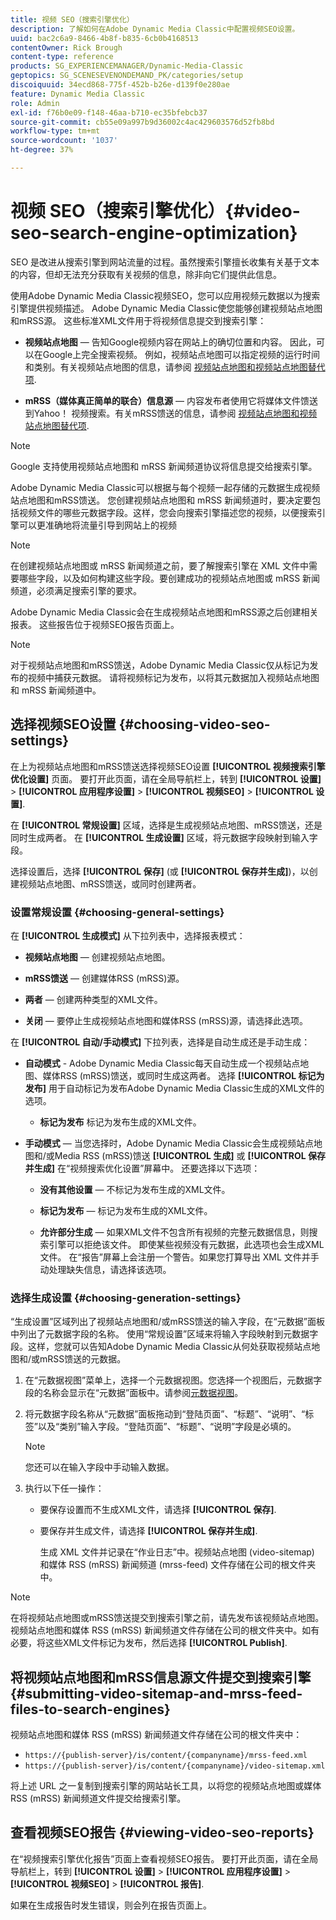 ```yaml
---
title: 视频 SEO（搜索引擎优化）
description: 了解如何在Adobe Dynamic Media Classic中配置视频SEO设置。
uuid: bac2c6a9-8466-4b8f-b835-6cb0b4168513
contentOwner: Rick Brough
content-type: reference
products: SG_EXPERIENCEMANAGER/Dynamic-Media-Classic
geptopics: SG_SCENESEVENONDEMAND_PK/categories/setup
discoiquuid: 34ecd868-775f-452b-b26e-d139f0e280ae
feature: Dynamic Media Classic
role: Admin
exl-id: f76b0e09-f148-46aa-b710-ec35bfebcb37
source-git-commit: cb55e09a997b9d36002c4ac429603576d52fb8bd
workflow-type: tm+mt
source-wordcount: '1037'
ht-degree: 37%

---
```


# 视频 SEO（搜索引擎优化）{#video-seo-search-engine-optimization}

SEO 是改进从搜索引擎到网站流量的过程。虽然搜索引擎擅长收集有关基于文本的内容，但却无法充分获取有关视频的信息，除非向它们提供此信息。

使用Adobe Dynamic Media Classic视频SEO，您可以应用视频元数据以为搜索引擎提供视频描述。 Adobe Dynamic Media Classic使您能够创建视频站点地图和mRSS源。 这些标准XML文件用于将视频信息提交到搜索引擎：

* **视频站点地图**  — 告知Google视频内容在网站上的确切位置和内容。 因此，可以在Google上完全搜索视频。 例如，视频站点地图可以指定视频的运行时间和类别。有关视频站点地图的信息，请参阅 [视频站点地图和视频站点地图替代项](https://developers.google.com/search/docs/crawling-indexing/sitemaps/video-sitemaps?visit_id=637558394348624754-567115452&amp;rd=1).

* **mRSS（媒体真正简单的联合）信息源**  — 内容发布者使用它将媒体文件馈送到Yahoo！ 视频搜索。有关mRSS馈送的信息，请参阅 [视频站点地图和视频站点地图替代项](https://developers.google.com/search/docs/crawling-indexing/sitemaps/video-sitemaps?visit_id=637558394348624754-567115452&amp;rd=1).

>[!NOTE]
>
>Google 支持使用视频站点地图和 mRSS 新闻频道协议将信息提交给搜索引擎。

Adobe Dynamic Media Classic可以根据与每个视频一起存储的元数据生成视频站点地图和mRSS馈送。 您创建视频站点地图和 mRSS 新闻频道时，要决定要包括视频文件的哪些元数据字段。这样，您会向搜索引擎描述您的视频，以便搜索引擎可以更准确地将流量引导到网站上的视频

>[!NOTE]
>
>在创建视频站点地图或 mRSS 新闻频道之前，要了解搜索引擎在 XML 文件中需要哪些字段，以及如何构建这些字段。要创建成功的视频站点地图或 mRSS 新闻频道，必须满足搜索引擎的要求。

Adobe Dynamic Media Classic会在生成视频站点地图和mRSS源之后创建相关报表。 这些报告位于视频SEO报告页面上。

>[!NOTE]
>
>对于视频站点地图和mRSS馈送，Adobe Dynamic Media Classic仅从标记为发布的视频中捕获元数据。 请将视频标记为发布，以将其元数据加入视频站点地图和 mRSS 新闻频道中。

## 选择视频SEO设置 {#choosing-video-seo-settings}

在上为视频站点地图和mRSS馈送选择视频SEO设置 **[!UICONTROL 视频搜索引擎优化设置]** 页面。 要打开此页面，请在全局导航栏上，转到 **[!UICONTROL 设置]** > **[!UICONTROL 应用程序设置]** > **[!UICONTROL 视频SEO]** > **[!UICONTROL 设置]**.

在 **[!UICONTROL 常规设置]** 区域，选择是生成视频站点地图、mRSS馈送，还是同时生成两者。 在 **[!UICONTROL 生成设置]** 区域，将元数据字段映射到输入字段。

选择设置后，选择 **[!UICONTROL 保存]** (或 **[!UICONTROL 保存并生成]**)，以创建视频站点地图、mRSS馈送，或同时创建两者。

### 设置常规设置 {#choosing-general-settings}

在 **[!UICONTROL 生成模式]** 从下拉列表中，选择报表模式：

* **视频站点地图**  — 创建视频站点地图。

* **mRSS馈送**  — 创建媒体RSS (mRSS)源。

* **两者**  — 创建两种类型的XML文件。

* **关闭**  — 要停止生成视频站点地图和媒体RSS (mRSS)源，请选择此选项。

在 **[!UICONTROL 自动/手动模式]** 下拉列表，选择是自动生成还是手动生成：

* **自动模式** - Adobe Dynamic Media Classic每天自动生成一个视频站点地图、媒体RSS (mRSS)馈送，或同时生成这两者。 选择 **[!UICONTROL 标记为发布]** 用于自动标记为发布Adobe Dynamic Media Classic生成的XML文件的选项。

   * **标记为发布** 标记为发布生成的XML文件。

* **手动模式**  — 当您选择时，Adobe Dynamic Media Classic会生成视频站点地图和/或Media RSS (mRSS)馈送 **[!UICONTROL 生成]** 或 **[!UICONTROL 保存并生成]** 在“视频搜索优化设置”屏幕中。 还要选择以下选项：

   * **没有其他设置**  — 不标记为发布生成的XML文件。

   * **标记为发布**  — 标记为发布生成的XML文件。

   * **允许部分生成**  — 如果XML文件不包含所有视频的完整元数据信息，则搜索引擎可以拒绝该文件。 即使某些视频没有元数据，此选项也会生成XML文件。 在“报告”屏幕上会注册一个警告。如果您打算导出 XML 文件并手动处理缺失信息，请选择该选项。

### 选择生成设置 {#choosing-generation-settings}

“生成设置”区域列出了视频站点地图和/或mRSS馈送的输入字段，在“元数据”面板中列出了元数据字段的名称。 使用“常规设置”区域来将输入字段映射到元数据字段。这样，您就可以告知Adobe Dynamic Media Classic从何处获取视频站点地图和/或mRSS馈送的元数据。

1. 在“元数据视图”菜单上，选择一个元数据视图。您选择一个视图后，元数据字段的名称会显示在“元数据”面板中。请参阅[元数据视图](application-setup.md#metadata_views)。
1. 将元数据字段名称从“元数据”面板拖动到“登陆页面”、“标题”、“说明”、“标签”以及“类别”输入字段。“登陆页面”、“标题”、“说明”字段是必填的。

   >[!NOTE]
   >
   >您还可以在输入字段中手动输入数据。

1. 执行以下任一操作：

   * 要保存设置而不生成XML文件，请选择 **[!UICONTROL 保存]**.
   * 要保存并生成文件，请选择 **[!UICONTROL 保存并生成]**.

      生成 XML 文件并记录在“作业日志”中。视频站点地图 (video-sitemap) 和媒体 RSS (mRSS) 新闻频道 (mrss-feed) 文件存储在公司的根文件夹中。

>[!NOTE]
>
>在将视频站点地图或mRSS馈送提交到搜索引擎之前，请先发布该视频站点地图。 视频站点地图和媒体 RSS (mRSS) 新闻频道文件存储在公司的根文件夹中。如有必要，将这些XML文件标记为发布，然后选择 **[!UICONTROL Publish]**.

## 将视频站点地图和mRSS信息源文件提交到搜索引擎 {#submitting-video-sitemap-and-mrss-feed-files-to-search-engines}

视频站点地图和媒体 RSS (mRSS) 新闻频道文件存储在公司的根文件夹中：

* `https://{publish-server}/is/content/{companyname}/mrss-feed.xml`
* `https://{publish-server}/is/content/{companyname}/video-sitemap.xml`

将上述 URL 之一复制到搜索引擎的网站站长工具，以将您的视频站点地图或媒体 RSS (mRSS) 新闻频道文件提交给搜索引擎。

## 查看视频SEO报告 {#viewing-video-seo-reports}

在“视频搜索引擎优化报告”页面上查看视频SEO报告。 要打开此页面，请在全局导航栏上，转到 **[!UICONTROL 设置]** > **[!UICONTROL 应用程序设置]** > **[!UICONTROL 视频SEO]** > **[!UICONTROL 报告]**.

如果在生成报告时发生错误，则会列在报告页面上。
